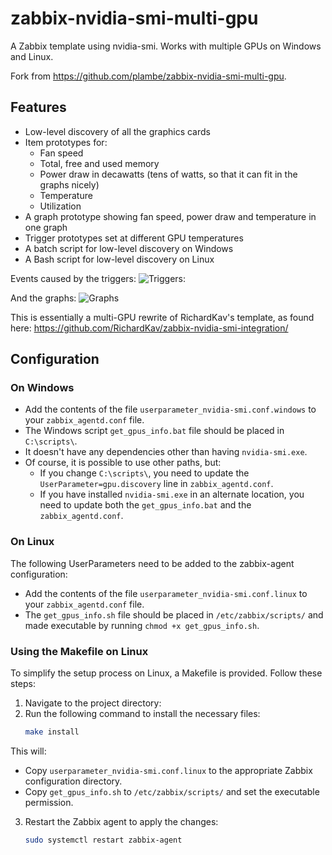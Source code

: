 # zabbix-nvidia-smi-multi-gpu
A Zabbix template using nvidia-smi. Works with multiple GPUs on Windows and Linux.

Fork from https://github.com/plambe/zabbix-nvidia-smi-multi-gpu.

## Features

- Low-level discovery of all the graphics cards
- Item prototypes for:
  - Fan speed
  - Total, free and used memory
  - Power draw in decawatts (tens of watts, so that it can fit in the graphs nicely)
  - Temperature
  - Utilization
- A graph prototype showing fan speed, power draw and temperature in one graph
- Trigger prototypes set at different GPU temperatures
- A batch script for low-level discovery on Windows
- A Bash script for low-level discovery on Linux

Events caused by the triggers:
![Triggers:](https://steemitimages.com/DQmNbgRSxa7LRbaaJszCdHbDEPM5wwCpKGUFJtibWEsBwTY/image.png)

And the graphs: 
![Graphs](https://steemitimages.com/DQmPSwfNoERQ13wrR8YeqdjSfDJpAiECXKSMzUjwaoLYkaG/image.png)

This is essentially a multi-GPU rewrite of RichardKav's template, as found here: https://github.com/RichardKav/zabbix-nvidia-smi-integration/

## Configuration

### On Windows

* Add the contents of the file `userparameter_nvidia-smi.conf.windows` to your `zabbix_agentd.conf` file.
* The Windows script `get_gpus_info.bat` file should be placed in `C:\scripts\`.
* It doesn't have any dependencies other than having `nvidia-smi.exe`.
* Of course, it is possible to use other paths, but: 
  * If you change `C:\scripts\`, you need to update the `UserParameter=gpu.discovery` line in `zabbix_agentd.conf`.
  * If you have installed `nvidia-smi.exe` in an alternate location, you need to update both the `get_gpus_info.bat` and the `zabbix_agentd.conf`.

### On Linux

The following UserParameters need to be added to the zabbix-agent configuration: 
* Add the contents of the file `userparameter_nvidia-smi.conf.linux` to your `zabbix_agentd.conf` file.
* The `get_gpus_info.sh` file should be placed in `/etc/zabbix/scripts/` and made executable by running `chmod +x get_gpus_info.sh`.

### Using the Makefile on Linux

To simplify the setup process on Linux, a Makefile is provided. Follow these steps:
1. Navigate to the project directory:
2. Run the following command to install the necessary files:
   ```bash
   make install
   ```
This will:
- Copy `userparameter_nvidia-smi.conf.linux` to the appropriate Zabbix configuration directory.
- Copy `get_gpus_info.sh` to `/etc/zabbix/scripts/` and set the executable permission.
3. Restart the Zabbix agent to apply the changes:
   ```bash
   sudo systemctl restart zabbix-agent
   ```
